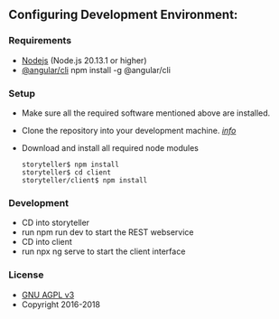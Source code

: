 ## Configuring Development Environment:

### Requirements

* [Nodejs](https://nodejs.org/en/download/prebuilt-installer) (Node.js 20.13.1 or higher)
* [@angular/cli](https://github.com/angular/angular-cli/releases) npm install -g @angular/cli

### Setup

* Make sure all the required software mentioned above are installed.
* Clone the repository into your development machine. [*info*](https://help.github.com/articles/working-with-repositories)
* Download and install all required node modules
  
      storyteller$ npm install
      storyteller$ cd client
      storyteller/client$ npm install

### Development

* CD into storyteller
* run npm run dev to start the REST webservice
* CD into client
* run npx ng serve to start the client interface

### License

* [GNU AGPL v3](http://www.gnu.org/licenses/agpl.html)
* Copyright 2016-2018